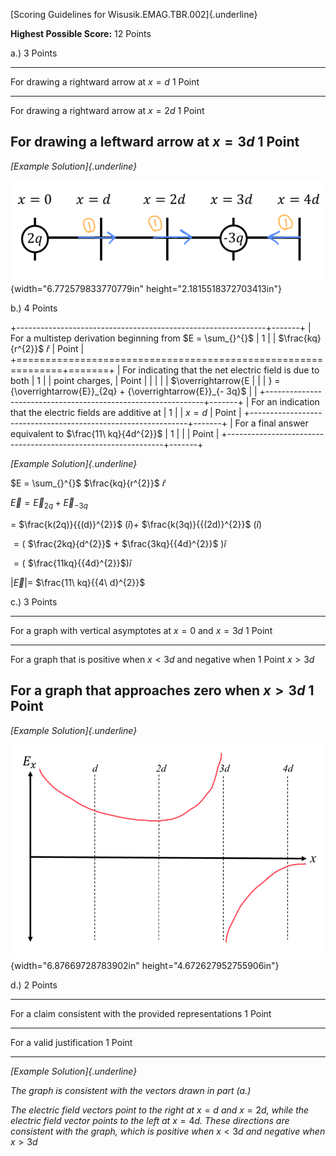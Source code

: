 [Scoring Guidelines for Wisusik.EMAG.TBR.002]{.underline}

**Highest Possible Score:** 12 Points

a.) 3 Points

  -----------------------------------------------------------------------
  For drawing a rightward arrow at $x = d$                       1 Point
  -------------------------------------------------------------- --------
  For drawing a rightward arrow at $x = 2d$                      1 Point

  For drawing a leftward arrow at $x = 3d$                       1 Point
  -----------------------------------------------------------------------

*[Example Solution]{.underline}*

![](media/image2.png){width="6.772579833770779in"
height="2.1815518372703413in"}

b.) 4 Points

+--------------------------------------------------------------+-------+
| For a multistep derivation beginning from $E = \sum_{}^{}$   | 1     |
| $\frac{kq}{r^{2}}$ $\widehat{r}$                             | Point |
+==============================================================+=======+
| For indicating that the net electric field is due to both    | 1     |
| point charges,                                               | Point |
|                                                              |       |
| $\overrightarrow{E                                           |       |
| } = {\overrightarrow{E}}_{2q} + {\overrightarrow{E}}_{- 3q}$ |       |
+--------------------------------------------------------------+-------+
| For an indication that the electric fields are additive at   | 1     |
| $x = d$                                                      | Point |
+--------------------------------------------------------------+-------+
| For a final answer equivalent to $\frac{11\ kq}{4d^{2}}$     | 1     |
|                                                              | Point |
+--------------------------------------------------------------+-------+

*[Example Solution]{.underline}*

$E = \sum_{}^{}$ $\frac{kq}{r^{2}}$ $\widehat{r}$

$\overrightarrow{E} = {\overrightarrow{E}}_{2q} + {\overrightarrow{E}}_{- 3q}$

$=$ $\frac{k(2q)}{{(d)}^{2}}$ $(\widehat{i}) +$
$\frac{k(3q)}{{(2d)}^{2}}$ $(\widehat{i})$

$= ($ $\frac{2kq}{d^{2}}$ $+$ $\frac{3kq}{{4d}^{2}}$ $)\widehat{i}$

$= ($ $\frac{11kq}{{4d}^{2}}$$)\widehat{i}$

$|\overrightarrow{E}| =$ $\frac{11\ kq}{{4\ d}^{2}}$

c.) 3 Points

  -----------------------------------------------------------------------
  For a graph with vertical asymptotes at $x = 0$ and $x = 3d$   1 Point
  -------------------------------------------------------------- --------
  For a graph that is positive when $x < 3d$ and negative when   1 Point
  $x > 3d$                                                       

  For a graph that approaches zero when $x > 3d$                 1 Point
  -----------------------------------------------------------------------

*[Example Solution]{.underline}*

![](media/image1.png){width="6.87669728783902in"
height="4.672627952755906in"}

d.) 2 Points

  -----------------------------------------------------------------------
  For a claim consistent with the provided representations       1 Point
  -------------------------------------------------------------- --------
  For a valid justification                                      1 Point

  -----------------------------------------------------------------------

*[Example Solution]{.underline}*

*The graph is consistent with the vectors drawn in part (a.)*

*The electric field vectors point to the right at* $x = d$ *and*
$x = 2d$*, while the electric field vector points to the left at*
$x = 4d$*. These directions are consistent with the graph, which is
positive when* $x < 3d$ *and negative when* $x > 3d$
